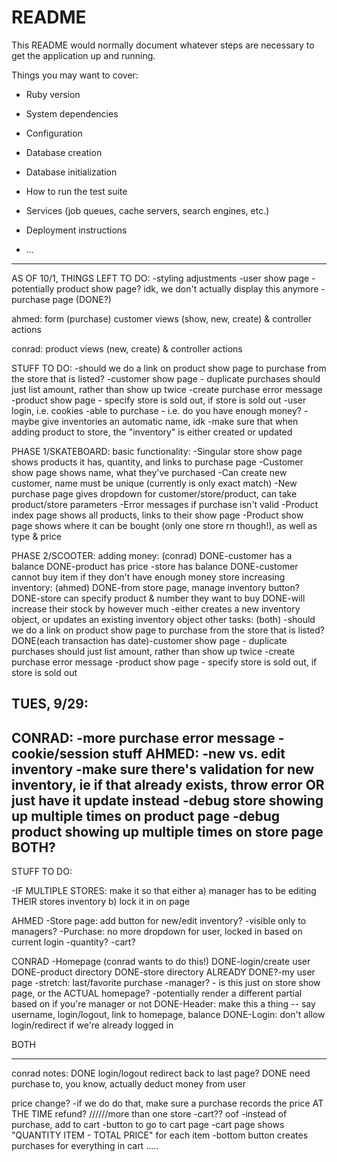 # README

This README would normally document whatever steps are necessary to get the
application up and running.

Things you may want to cover:

* Ruby version

* System dependencies

* Configuration

* Database creation

* Database initialization

* How to run the test suite

* Services (job queues, cache servers, search engines, etc.)

* Deployment instructions

* ...


----------
AS OF 10/1, THINGS LEFT TO DO:
-styling adjustments
	-user show page
	-potentially product show page? idk, we don't actually display this anymore
	-purchase page (DONE?)


ahmed:
form (purchase)
customer views (show, new, create) & controller actions


conrad:
product views (new, create) & controller actions




STUFF TO DO:
-should we do a link on product show page to purchase from the store that is listed?
-customer show page - duplicate purchases should just list amount, rather than show up twice
-create purchase error message
-product show page - specify store is sold out, if store is sold out
-user login, i.e. cookies
-able to purchase - i.e. do you have enough money?
-maybe give inventories an automatic name, idk
-make sure that when adding product to store, the "inventory" is either created or updated


PHASE 1/SKATEBOARD:
basic functionality:
	-Singular store show page shows products it has, quantity, and links to purchase page
	-Customer show page shows name, what they've purchased
	-Can create new customer, name must be unique (currently is only exact match)
	-New purchase page gives dropdown for customer/store/product, can take product/store parameters
	-Error messages if purchase isn't valid
	-Product index page shows all products, links to their show page
	-Product show page shows where it can be bought (only one store rn though!), as well as type & price


PHASE 2/SCOOTER:
adding money: (conrad)
	DONE-customer has a balance
	DONE-product has price
	-store has balance
	DONE-customer cannot buy item if they don't have enough money
store increasing inventory: (ahmed)
	DONE-from store page, manage inventory button?
	DONE-store can specify product & number they want to buy
	DONE-will increase their stock by however much
	-either creates a new inventory object, or updates an existing inventory object
other tasks: (both)
	-should we do a link on product show page to purchase from the store that is listed?
	DONE(each transaction has date)-customer show page - duplicate purchases should just list amount, rather than show up twice
	-create purchase error message
	-product show page - specify store is sold out, if store is sold out



TUES, 9/29:
---
CONRAD:
	-more purchase error message
	-cookie/session stuff
AHMED:
	-new vs. edit inventory
		-make sure there's validation for new inventory, ie if that already exists, throw error OR just have it update instead
	-debug store showing up multiple times on product page
	-debug product showing up multiple times on store page
BOTH?
-------
STUFF TO DO:

-IF MULTIPLE STORES: make it so that either
	a) manager has to be editing THEIR stores inventory
	b) lock it in on page



AHMED
-Store page: add button for new/edit inventory?
	-visible only to managers?
-Purchase: no more dropdown for user, locked in based on current login
	-quantity?
	-cart?

CONRAD
-Homepage (conrad wants to do this!)
	DONE-login/create user
	DONE-product directory
	DONE-store directory
	ALREADY DONE?-my user page
	-stretch: last/favorite purchase
	-manager? - is this just on store show page, or the ACTUAL homepage?
		-potentially render a different partial based on if you're manager or not
DONE-Header: make this a thing -- say username, login/logout, link to homepage, balance
DONE-Login: don't allow login/redirect if we're already logged in

BOTH


----
conrad notes:
DONE login/logout redirect back to last page?
DONE need purchase to, you know, actually deduct money from user








price change?
	-if we do do that, make sure a purchase records the price AT THE TIME
refund?
//////more than one store
-cart?? oof
	-instead of purchase, add to cart
	-button to go to cart page
	-cart page shows "QUANTITY ITEM - TOTAL PRICE" for each item
	-bottom button creates purchases for everything in cart
.....